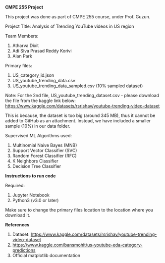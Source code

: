 ****CMPE 255 Project****

This project was done as part of CMPE 255 course, under Prof. Guzun.

Project Title: Analysis of Trending YouTube videos in US region

Team Members:
1. Atharva Dixit
2. Adi Siva Prasad Reddy Korivi
3. Alan Park

Primary files:
1. US_category_id.json
2. US_youtube_trending_data.csv
3. US_youtube_trending_data_sampled.csv (10% sampled dataset)

Note: For the 2nd file, US_youtube_trending_dataset.csv - please download the file from the kaggle link below:
https://www.kaggle.com/datasets/rsrishav/youtube-trending-video-dataset

This is because, the dataset is too big (around 345 MB), thus it cannot be added to GitHub as an attachment.
Instead, we have included a smaller sample (10%) in our data folder.

Supervised ML Algorithms used:
1. Multinomial Naive Bayes (MNB)
2. Support Vector Classifier (SVC)
3. Random Forest Classifier (RFC)
4. K Neighbors Classifier
5. Decision Tree Classifier

**Instructions to run code**

Required:
1. Jupyter Notebook
2. Python3 (v3.0 or later)

Make sure to change the primary files location to the location where you download it.

**References**

1. Dataset: https://www.kaggle.com/datasets/rsrishav/youtube-trending-video-dataset
2. https://www.kaggle.com/bansmohit/us-youtube-eda-category-predictions
3. Official matplotlib documentation
